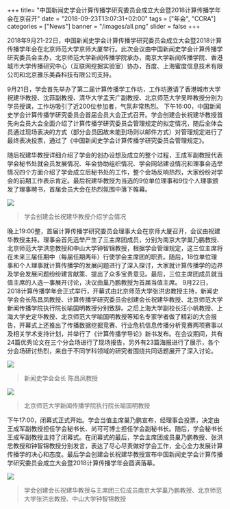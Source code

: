 +++
title= "中国新闻史学会计算传播学研究委员会成立大会暨2018计算传播学年会在京召开"
date = "2018-09-23T13:07:31+02:00"
tags = ["年会", "CCRA"]
categories = ["News"]
banner = "/images/all.png"
slider = false
+++

2018年9月21-22日，中国新闻史学会计算传播学研究委员会成立大会暨2018计算传播学年会在北京师范大学京师大厦举行。此次会议由中国新闻史学会计算传播学研究委员会主办，北京师范大学新闻传播学院承办，南京大学新闻传播学院、香港城市大学传播研究中心（互联网挖掘实验室）协办，百度、上海蜜度信息技术有限公司和北京雅乐美森科技有限公司支持。

<!--more-->


9月21日，学会首先举办了第二届计算传播学工作坊，工作坊邀请了香港城市大学祝建华教授、沈菲副教授、清华大学孟天广副教授、北京师范大学吴晔教授分别为学员授课，工作坊吸引了近200位参加者，气氛非常热烈。
下午16:00，中国新闻史学会计算传播学研究委员会首届会员大会正式召开。学会创建会长祝建华教授首先向会员大会全面介绍了计算传播学研究委员会管理规定的拟定情况，随后全体会员通过现场表决的方式（部分会员因故未能到场则以邮件方式）对管理规定进行了最终表决投票，通过了《中国新闻史学会计算传播学研究委员会管理规定》。

随后祝建华教授详细介绍了学会的创办设想及成立的整个过程，王成军副教授代表学会秘书处就会员发展情况、年会协助组织情况、学会网站建设情况和理事会选举情况四个方面介绍了学会成立后秘书处的工作，整个会场反响热烈，大家纷纷对学会的前期工作表示肯定。最后祝建华教授为当选的9位单位理事和9位个人理事颁发了理事聘书，首届会员大会在热烈氛围中落下帷幕。

![](/images/zhu.png)

> 学会创建会长祝建华教授介绍学会情况

晚上19:00整，首届计算传播学研究委员会理事大会在京师大厦召开，会议由祝建华教授主持。理事会首先选举产生了三主席团成员，分别为南京大学巢乃鹏教授、北京师范大学洪忠教授和中山大学钟智锦教授，根据学会管理规定，这三位主席将在未来三届任期中（每届任期两年）行使学会主席团的职责。随后，18位单位理事和个人理事就计算传播学的发展问题进行了深入探讨，大家就计算传播学的边界及学会发展问题纷纷建言献策、提出了众多宝贵意见。最后，三位主席团成员就当值主席的人选一事展开讨论，决议由巢乃鹏教授为首届当值主席。
9月22日，2018计算传播学年会正式举行，开幕式由北京师范大学张洪忠教授主持，新闻史学会会长陈昌凤教授、计算传播学研究委员会创建会长祝建华教授、北京师范大学新闻传播学院执行院长喻国明教授分别致辞。之后上海大学副校长汪小帆教授、上海大学史定华教授、北京师范大学喻国明教授等知名专家学者做了精彩的大会报告，开幕式上还推出了传播数据挖掘竞赛、行业危机信息传播分析竞赛两项赛事以及相关学术支持计划，并举行了《计算传播学导论》新书发布。在会议期间，共有24篇优秀论文在三个分会场进行了现场报告，另外有23篇海报进行了展示，各个分会场研讨热烈，来自于不同学科领域的研究者围绕共同话题展开了深入讨论。

![](/images/chen.png)

> 新闻史学会会长 陈昌凤教授

![](/images/yu.png)

> 北京师范大学新闻传播学院执行院长喻国明教授

下午17:00，闭幕式正式开始。学会当值主席巢乃鹏宣布，经理事会投票，决定由王成军副教授担任学会秘书长、尚可可博士担任学会副秘书长。随后，学会秘书长王成军副教授主持了闭幕式。在闭幕式的最后，学会主席团成员巢乃鹏教授、张洪忠教授和钟智锦教授分别发言，表达了尽心尽责做好学会工作，全心全力发展计算传播学的决心和态度。最后学会创建会长祝建华教授宣布中国新闻史学会计算传播学研究委员会成立大会暨2018计算传播学年会圆满落幕。


![](/images/all.png)

> 学会创建会长祝建华教授与主席团三位成员南京大学巢乃鹏教授、北京师范大学张洪忠教授、中山大学钟智锦教授
